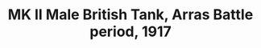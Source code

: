---
layout: product
title: "MK II Male British Tank, Arras Battle period, 1917 "
price: "1400" 
desc: "1/72 Maketa"
img_path: "/assets/img/MBLTD72005.webp"
brand: "MasterBox"
available: false
special_offer: false
new: false
soon: false
cat: "010000"
subcat: "015300"
subsubcat: "0N/A"
sifra: "MBLTD72005"
popular: false
spec: false
---